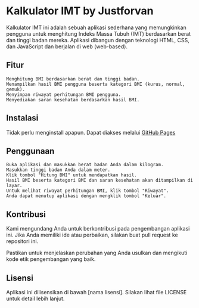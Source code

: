 # Kalkulator IMT by Justforvan

Kalkulator IMT ini adalah sebuah aplikasi sederhana yang memungkinkan pengguna untuk menghitung Indeks Massa Tubuh (IMT) berdasarkan berat dan tinggi badan mereka. Aplikasi dibangun dengan teknologi HTML, CSS, dan JavaScript dan berjalan di web (web-based).


## Fitur

    Menghitung BMI berdasarkan berat dan tinggi badan.
    Menampilkan hasil BMI pengguna beserta kategori BMI (kurus, normal, gemuk).
    Menyimpan riwayat perhitungan BMI pengguna.
    Menyediakan saran kesehatan berdasarkan hasil BMI.

## Instalasi

Tidak perlu menginstall apapun. Dapat diakses melalui [GitHub Pages](https://revou-fundamental-course.github.io/10-jul-23-Justforvan/)

## Penggunaan

    Buka aplikasi dan masukkan berat badan Anda dalam kilogram.
    Masukkan tinggi badan Anda dalam meter.
    Klik tombol "Hitung BMI" untuk mendapatkan hasil.
    Hasil BMI beserta kategori BMI dan saran kesehatan akan ditampilkan di layar.
    Untuk melihat riwayat perhitungan BMI, klik tombol "Riwayat".
    Anda dapat menutup aplikasi dengan mengklik tombol "Keluar".

## Kontribusi

Kami mengundang Anda untuk berkontribusi pada pengembangan aplikasi ini. Jika Anda memiliki ide atau perbaikan, silakan buat pull request ke repositori ini.

Pastikan untuk menjelaskan perubahan yang Anda usulkan dan mengikuti kode etik pengembangan yang baik.

## Lisensi

Aplikasi ini dilisensikan di bawah [nama lisensi]. Silakan lihat file LICENSE untuk detail lebih lanjut.
